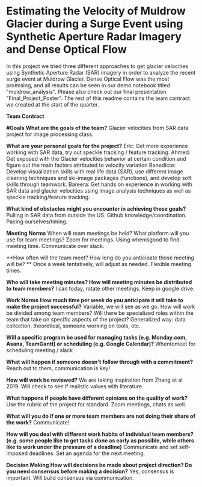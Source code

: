 # Estimating the Velocity of Muldrow Glacier during a Surge Event using Synthetic Aperture Radar Imagery and Dense Optical Flow

In this project we tried three different approaches to get glacier velocities using Synthetic Aperture Radar (SAR) imagery in order to analyze the recent surge event at Muldrow Glacier. Dense Optical Flow was the most promising, and all results can be seen in our demo notebook titled "muldrow_analysis". Please also check out our final presentation "Final_Project_Poster". The rest of this readme contains the team contract we created at the start of the quarter.



**Team Contract**

**#Goals**
**What are the goals of the team?**
Glacier velocities from SAR data project for image processing class.

**What are your personal goals for the project?**
Eric: Get more experience working with SAR data, try out speckle tracking / feature tracking.
Ahmed: Get exposed with the Glacier velocities behavior at certain condition and figure out the main factors attributed to velocity variation 
Benedicte: Develop visualization skills with real life data (SAR), use different image cleaning techniques and ski-image packages (functions), and develop soft skills through teamwork. 
Bareera: Get hands on experience in working with SAR data and glacier velocities using image analysis techniques as well as speckle tracking/feature tracking.

**What kind of obstacles might you encounter in achieving these goals?**
Pulling in SAR data from outside the US. Github knowledge/coordination. Pacing ourselves/timing.


**Meeting Norms**
When will team meetings be held? What platform will you use for team meetings?
Zoom for meetings. Using whenisgood to find meeting time. Communicate over slack.

**How often will the team meet? How long do you anticipate those meeting will be? **
Once a week tentatively, will adjust as needed. Flexible meeting times.

**Who will take meeting minutes? How will meeting minutes be distributed to team members?**
I can today, rotate other meetings. Keep in google drive.

**Work Norms**
**How much time per week do you anticipate it will take to make the project successful?**
Variable, we will see as we go.
How will work be divided among team members? Will there be specialized roles within the team that take on specific aspects of the project?
Generalized way: data collection, theoretical, someone working on tools, etc.

**Will a specific program be used for managing tasks (e.g. Monday.com, Asana, TeamGantt) or scheduling (e.g. Google Calendar)?**
Whentomeet for scheduling meeting / slack

**What will happen if someone doesn't follow through with a commitment?**
Reach out to them, communication is key!

**How will work be reviewed?**
We are taking inspiration from Zhang et al 2019. Will check to see if realistic values with literature.

**What happens if people have different opinions on the quality of work?**
Use the rubric of the project for standard. Zoom meetings, chats as well.

**What will you do if one or more team members are not doing their share of the work?**
Communicate!

**How will you deal with different work habits of individual team members? (e.g. some people like to get tasks done as early as possible, while others like to work under the pressure of a deadline)**
Communicate and set self-imposed deadlines. Set an agenda for the next meeting. 

**Decision Making**
**How will decisions be made about project direction? Do you need consensus before making a decision?**
Yes, consensus is important. Will build consensus via communication.


